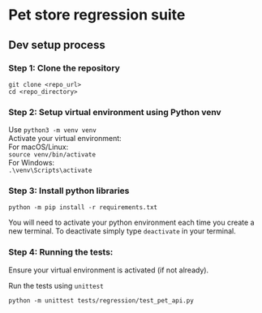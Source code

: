 # Pet store regression suite

## Dev setup process

### Step 1: Clone the repository
```
git clone <repo_url>
cd <repo_directory>
```
### Step 2: Setup virtual environment using Python venv 
Use `python3 -m venv venv`  
Activate your virtual environment:  
For macOS/Linux:  
`source venv/bin/activate`  
For Windows:  
`.\venv\Scripts\activate`
### Step 3: Install python libraries
```
python -m pip install -r requirements.txt
```
You will need to activate your python environment each time you create a new terminal. To deactivate simply type
`deactivate` in your terminal.  

### Step 4: Running the tests:
Ensure your virtual environment is activated (if not already).  

Run the tests using `unittest`  
```
python -m unittest tests/regression/test_pet_api.py
``` 